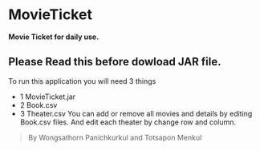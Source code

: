 # MovieTicket
__Movie Ticket for daily use.__
## Please Read this before dowload JAR file.
To run this application you will need 3 things
- 1 MovieTicket.jar
- 2 Book.csv
- 3 Theater.csv
You can add or remove all movies and details by editing Book.csv files.
And edit each theater by change row and column.

>By Wongsathorn Panichkurkul and Totsapon Menkul
